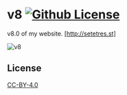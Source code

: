 v8 [![Github License](https://img.shields.io/github/license/setetres/v8.svg)](https://raw.githubusercontent.com/setetres/v8/master/LICENSE)
==

v8.0 of my website. [http://setetres.st]

![v8](http://files.setetres.st/img/v8-desktop.png?v=3&raw=true)

License
-------

[CC-BY-4.0]

[http://setetres.st]: http://setetres.st
[CC-BY-4.0]: http://creativecommons.org/licenses/by/4.0
